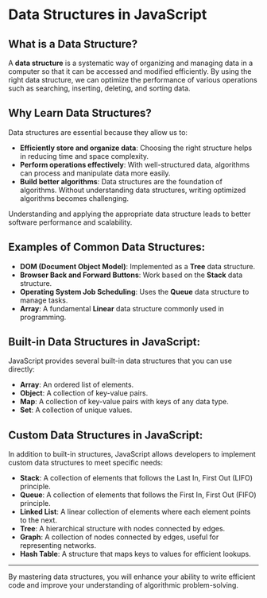 # Data Structures in JavaScript

## What is a Data Structure?

A **data structure** is a systematic way of organizing and managing data in a computer so that it can be accessed and modified efficiently. By using the right data structure, we can optimize the performance of various operations such as searching, inserting, deleting, and sorting data.

## Why Learn Data Structures?

Data structures are essential because they allow us to:

- **Efficiently store and organize data**: Choosing the right structure helps in reducing time and space complexity.
- **Perform operations effectively**: With well-structured data, algorithms can process and manipulate data more easily.
- **Build better algorithms**: Data structures are the foundation of algorithms. Without understanding data structures, writing optimized algorithms becomes challenging.

Understanding and applying the appropriate data structure leads to better software performance and scalability.

## Examples of Common Data Structures:

- **DOM (Document Object Model)**: Implemented as a **Tree** data structure.
- **Browser Back and Forward Buttons**: Work based on the **Stack** data structure.
- **Operating System Job Scheduling**: Uses the **Queue** data structure to manage tasks.
- **Array**: A fundamental **Linear** data structure commonly used in programming.

## Built-in Data Structures in JavaScript:

JavaScript provides several built-in data structures that you can use directly:

- **Array**: An ordered list of elements.
- **Object**: A collection of key-value pairs.
- **Map**: A collection of key-value pairs with keys of any data type.
- **Set**: A collection of unique values.

## Custom Data Structures in JavaScript:

In addition to built-in structures, JavaScript allows developers to implement custom data structures to meet specific needs:

- **Stack**: A collection of elements that follows the Last In, First Out (LIFO) principle.
- **Queue**: A collection of elements that follows the First In, First Out (FIFO) principle.
- **Linked List**: A linear collection of elements where each element points to the next.
- **Tree**: A hierarchical structure with nodes connected by edges.
- **Graph**: A collection of nodes connected by edges, useful for representing networks.
- **Hash Table**: A structure that maps keys to values for efficient lookups.

---

By mastering data structures, you will enhance your ability to write efficient code and improve your understanding of algorithmic problem-solving.

